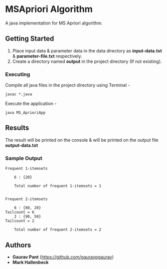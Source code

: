 # MSApriori Algorithm

A java implementation for MS Apriori algorithm.

## Getting Started

1. Place input data & parameter data in the data directory as **input-data.txt** & **parameter-file.txt** respectively.
2. Create a directory named **output** in the project directory (If not existing).

### Executing

Compile all java files in the project directory using Terminal -

```
javac *.java
```

Execute the application -

```
java MS_AprioriApp
```


## Results

The result will be printed on the console & will be printed on the output file **output-data.txt**

### Sample Output

```
Frequent 1-itemsets

	6 : {20}

	Total number of frequent 1-itemsets = 1


Frequent 2-itemsets

	6 : {80, 20}
Tailcount = 6
	2 : {90, 50}
Tailcount = 2

	Total number of frequent 2-itemsets = 2
```

## Authors

* **Gaurav Pant** (https://github.com/gauravpgaurav)
* **Mark Hallenbeck**
